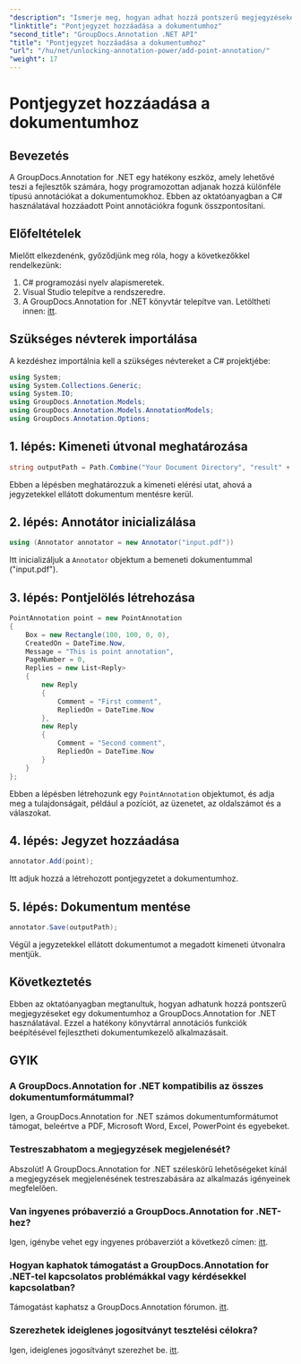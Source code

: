 ```yaml
---
"description": "Ismerje meg, hogyan adhat hozzá pontszerű megjegyzéseket PDF-ekhez a GroupDocs.Annotation for .NET segítségével. Lépésről lépésre útmutató a zökkenőmentes integrációhoz."
"linktitle": "Pontjegyzet hozzáadása a dokumentumhoz"
"second_title": "GroupDocs.Annotation .NET API"
"title": "Pontjegyzet hozzáadása a dokumentumhoz"
"url": "/hu/net/unlocking-annotation-power/add-point-annotation/"
"weight": 17
---
```


# Pontjegyzet hozzáadása a dokumentumhoz

## Bevezetés
A GroupDocs.Annotation for .NET egy hatékony eszköz, amely lehetővé teszi a fejlesztők számára, hogy programozottan adjanak hozzá különféle típusú annotációkat a dokumentumokhoz. Ebben az oktatóanyagban a C# használatával hozzáadott Point annotációkra fogunk összpontosítani.
## Előfeltételek
Mielőtt elkezdenénk, győződjünk meg róla, hogy a következőkkel rendelkezünk:
1. C# programozási nyelv alapismeretek.
2. Visual Studio telepítve a rendszeredre.
3. A GroupDocs.Annotation for .NET könyvtár telepítve van. Letöltheti innen: [itt](https://releases.groupdocs.com/annotation/net/).

## Szükséges névterek importálása
A kezdéshez importálnia kell a szükséges névtereket a C# projektjébe:
```csharp
using System;
using System.Collections.Generic;
using System.IO;
using GroupDocs.Annotation.Models;
using GroupDocs.Annotation.Models.AnnotationModels;
using GroupDocs.Annotation.Options;
```
## 1. lépés: Kimeneti útvonal meghatározása
```csharp
string outputPath = Path.Combine("Your Document Directory", "result" + Path.GetExtension("input.pdf"));
```
Ebben a lépésben meghatározzuk a kimeneti elérési utat, ahová a jegyzetekkel ellátott dokumentum mentésre kerül.
## 2. lépés: Annotátor inicializálása
```csharp
using (Annotator annotator = new Annotator("input.pdf"))
```
Itt inicializáljuk a `Annotator` objektum a bemeneti dokumentummal ("input.pdf").
## 3. lépés: Pontjelölés létrehozása
```csharp
PointAnnotation point = new PointAnnotation
{
    Box = new Rectangle(100, 100, 0, 0),
    CreatedOn = DateTime.Now,
    Message = "This is point annotation",
    PageNumber = 0,
    Replies = new List<Reply>
    {
        new Reply
        {
            Comment = "First comment",
            RepliedOn = DateTime.Now
        },
        new Reply
        {
            Comment = "Second comment",
            RepliedOn = DateTime.Now
        }
    }
};
```
Ebben a lépésben létrehozunk egy `PointAnnotation` objektumot, és adja meg a tulajdonságait, például a pozíciót, az üzenetet, az oldalszámot és a válaszokat.
## 4. lépés: Jegyzet hozzáadása
```csharp
annotator.Add(point);
```
Itt adjuk hozzá a létrehozott pontjegyzetet a dokumentumhoz.
## 5. lépés: Dokumentum mentése
```csharp
annotator.Save(outputPath);
```
Végül a jegyzetekkel ellátott dokumentumot a megadott kimeneti útvonalra mentjük.

## Következtetés
Ebben az oktatóanyagban megtanultuk, hogyan adhatunk hozzá pontszerű megjegyzéseket egy dokumentumhoz a GroupDocs.Annotation for .NET használatával. Ezzel a hatékony könyvtárral annotációs funkciók beépítésével fejlesztheti dokumentumkezelő alkalmazásait.
## GYIK
### A GroupDocs.Annotation for .NET kompatibilis az összes dokumentumformátummal?
Igen, a GroupDocs.Annotation for .NET számos dokumentumformátumot támogat, beleértve a PDF, Microsoft Word, Excel, PowerPoint és egyebeket.
### Testreszabhatom a megjegyzések megjelenését?
Abszolút! A GroupDocs.Annotation for .NET széleskörű lehetőségeket kínál a megjegyzések megjelenésének testreszabására az alkalmazás igényeinek megfelelően.
### Van ingyenes próbaverzió a GroupDocs.Annotation for .NET-hez?
Igen, igénybe vehet egy ingyenes próbaverziót a következő címen: [itt](https://releases.groupdocs.com/).
### Hogyan kaphatok támogatást a GroupDocs.Annotation for .NET-tel kapcsolatos problémákkal vagy kérdésekkel kapcsolatban?
Támogatást kaphatsz a GroupDocs.Annotation fórumon. [itt](https://forum.groupdocs.com/c/annotation/10).
### Szerezhetek ideiglenes jogosítványt tesztelési célokra?
Igen, ideiglenes jogosítványt szerezhet be. [itt](https://purchase.groupdocs.com/temporary-license/).